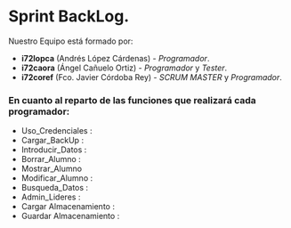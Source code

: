 # Sprint BackLog.

Nuestro Equipo está formado por:
- **i72lopca** (Andrés López Cárdenas) - _Programador_.
- **i72caora** (Ángel Cañuelo Ortiz) - _Programador_ y _Tester_.
- **i72coref** (Fco. Javier Córdoba Rey) - _SCRUM MASTER_  y _Programador_.

### En cuanto al reparto de las funciones que realizará cada programador:

- Uso_Credenciales :
- Cargar_BackUp : 
- Introducir_Datos :
- Borrar_Alumno :
- Mostrar_Alumno
- Modificar_Alumno :
- Busqueda_Datos : 
- Admin_Lideres :
- Cargar Almacenamiento : 
- Guardar Almacenamiento :
